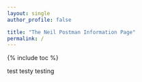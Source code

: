 ```yaml
---
layout: single
author_profile: false

title: "The Neil Postman Information Page"
permalink: /
---
```


{% include toc %}

test testy testing
